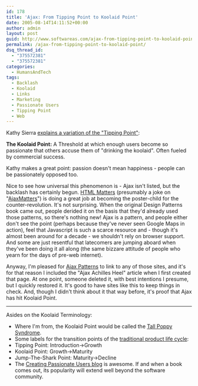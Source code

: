 ```yaml
---
id: 178
title: 'Ajax: From Tipping Point to Koolaid Point'
date: 2005-08-14T14:11:52+00:00
author: admin
layout: post
guid: http://www.softwareas.com/ajax-from-tipping-point-to-koolaid-point
permalink: /ajax-from-tipping-point-to-koolaid-point/
dsq_thread_id:
  - "375572381"
  - "375572381"
categories:
  - HumansAndTech
tags:
  - Backlash
  - Koolaid
  - Links
  - Marketing
  - Passionate Users
  - Tipping Point
  - Web
---
```

Kathy Sierra [explains a variation of the "Tipping Point"](http://headrush.typepad.com/creating_passionate_users/2005/08/physics_of_pass.html):

**The Koolaid Point:** A Threshold at which enough users become so passionate that others accuse them of "drinking the koolaid". Often fueled by commercial success.

Kathy makes a great point: passion doesn't mean happiness - people can be passionately opposed too.

Nice to see how universal this phenomenon is - Ajax isn't listed, but the backlash has certainly begun. [HTML Matters](http://htmatters.net/htm/1/2005/06/AJAX-Achilles-Heel.cfm) (presumably a joke on "[AjaxMatters](http://ajaxmatters.com)") is doing a great job at becoming the poster-child for the counter-revolution. It's not surprising. When the original Design Patterns book came out, people derided it on the basis that they'd already used those patterns, so there's nothing new! Ajax is a pattern, and people either don't see the point (perhaps because they've never seen Google Maps in action), feel that Javascript is such a scarce resource and - though it's almost been around for a decade - we shouldn't rely on browser support. And some are just resentful that latecomers are jumping aboard when they've been doing it all along (the same bizzare attitude of people who yearn for the days of pre-web internet).

Anyway, I'm pleased for [Ajax Patterns](http://ajaxpatterns.org/Ajax_Links) to link to any of those sites, and it's for that reason I included the "Ajax Achilles Heel" article when I first created that page. At one point, someone deleted it, with best intentions I presume, but I  quickly restored it. It's good to have sites like this to keep things in check. And, though I didn't think about it that way before, it's proof that Ajax has hit Koolaid Point.

<hr />
Asides on the Koolaid Terminology:

* Where I'm from, the Koolaid Point would be called the [Tall Poppy Syndrome](http://en.wikipedia.org/wiki/Tall_poppy_syndrome). 
* Some labels for the transition points of the [traditional product life cycle](http://en.wikipedia.org/wiki/Product_life_cycle_management):
 * Tipping Point: Introduction->Growth 
 * Koolaid Point: Growth->Maturity
 * Jump-The-Shark Point: Maturity->Decline
* The [Creating Passionate Users blog](http://headrush.typepad.com/creating_passionate_users/) is awesome. If and when a book comes out, its popularity will extend well beyond the software community.<!--54fb654cb2055cd4dea91b27ff031cda-->